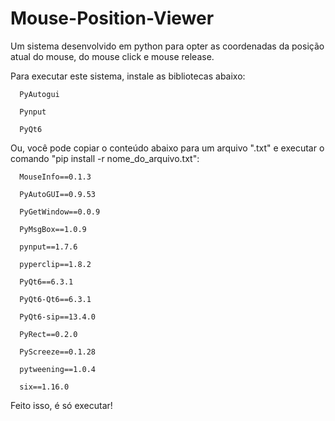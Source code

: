 # Mouse-Position-Viewer
Um sistema desenvolvido em python para opter as coordenadas da posição atual do mouse, do mouse click e mouse release.

Para executar este sistema, instale as bibliotecas abaixo:

      PyAutogui

      Pynput

      PyQt6


Ou, você pode copiar o conteúdo abaixo para um arquivo ".txt" e executar o comando "pip install -r nome_do_arquivo.txt":


      MouseInfo==0.1.3

      PyAutoGUI==0.9.53

      PyGetWindow==0.0.9

      PyMsgBox==1.0.9

      pynput==1.7.6

      pyperclip==1.8.2

      PyQt6==6.3.1

      PyQt6-Qt6==6.3.1

      PyQt6-sip==13.4.0

      PyRect==0.2.0

      PyScreeze==0.1.28

      pytweening==1.0.4

      six==1.16.0


Feito isso, é só executar!
